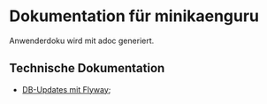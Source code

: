 # Dokumentation für minikaenguru

Anwenderdoku wird mit adoc generiert.

## Technische Dokumentation

+ [DB-Updates mit Flyway](./technische-doku/flyway.md);